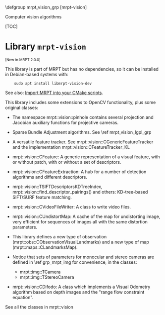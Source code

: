 \defgroup mrpt_vision_grp [mrpt-vision]

Computer vision algorithms

[TOC]

# Library `mrpt-vision`
<small> [New in MRPT 2.0.0] </small>

This library is part of MRPT but has no dependencies, so it can be installed
in Debian-based systems with:

		sudo apt install libmrpt-vision-dev

See also: [Import MRPT into your CMake scripts](mrpt_from_cmake.html).

This library includes some extensions to OpenCV functionality, plus some
original classes:

- The namespace mrpt::vision::pinhole contains several projection and Jacobian
auxiliary functions for projective cameras.

- Sparse Bundle Adjustment algorithms. See \ref mrpt_vision_lgpl_grp

- A versatile feature tracker. See mrpt::vision::CGenericFeatureTracker and the
implementation mrpt::vision::CFeatureTracker_KL

- mrpt::vision::CFeature: A generic representation of a visual feature, with or
without patch, with or without a set of descriptors.

- mrpt::vision::CFeatureExtraction: A hub for a number of detection algorithms
and different descriptors.

- mrpt::vision::TSIFTDescriptorsKDTreeIndex,
mrpt::vision::find_descriptor_pairings() and others: KD-tree-based SIFT/SURF
feature matching.

- mrpt::vision::CVideoFileWriter: A class to write video files.

- mrpt::vision::CUndistortMap: A cache of the map for undistorting image, very
efficient for sequences of images all with the same distortion parameters.

- This library defines a new type of observation
(mrpt::obs::CObservationVisualLandmarks) and a new type of map
(mrpt::maps::CLandmarksMap).

- Notice that sets of parameters for monocular and stereo cameras are defined in
\ref grp_mrpt_img for convenience, in the classes:
	- mrpt::img::TCamera
	- mrpt::img::TStereoCamera

- mrpt::vision::CDifodo: A class which implements a Visual Odometry algorithm
based on depth images and the "range flow constraint equation".

See all the classes in mrpt::vision

